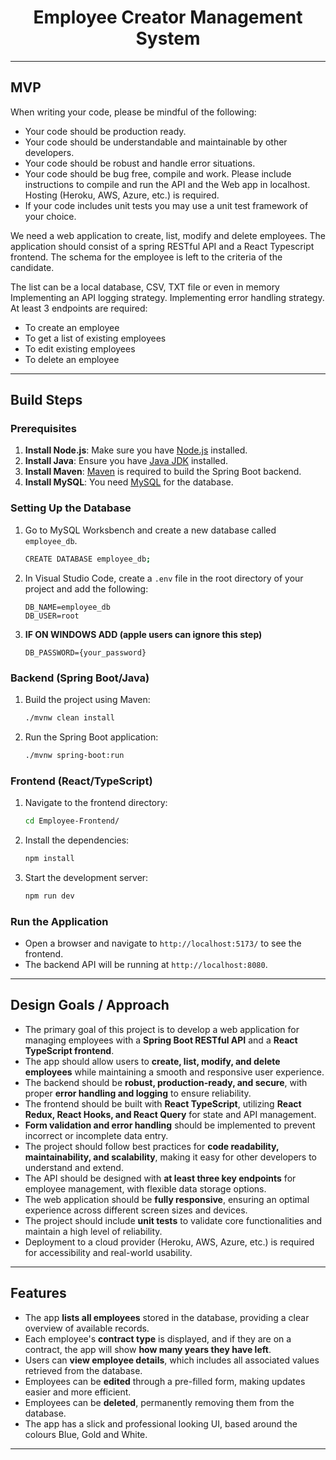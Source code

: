 <h1 align="center">Employee Creator Management System</h1>

---

## MVP

When writing your code, please be mindful of the following:

-   Your code should be production ready.
-   Your code should be understandable and maintainable by other developers.
-   Your code should be robust and handle error situations.
-   Your code should be bug free, compile and work. Please include instructions to compile and run the
    API and the Web app in localhost. Hosting (Heroku, AWS, Azure, etc.) is required.
-   If your code includes unit tests you may use a unit test framework of your choice.

We need a web application to create, list, modify and delete employees. The application should consist of a spring
RESTful API and a React Typescript frontend. The schema for
the employee is left to the criteria of the candidate.

The list can be a local database, CSV, TXT file or even in memory
Implementing an API logging strategy.
Implementing error handling strategy.
At least 3 endpoints are required:
-   To create an employee
-   To get a list of existing employees
-   To edit existing employees
-   To delete an employee

---

## Build Steps

### Prerequisites
1. **Install Node.js**: Make sure you have [Node.js](https://nodejs.org/) installed.
2. **Install Java**: Ensure you have [Java JDK](https://www.oracle.com/java/technologies/javase-jdk11-downloads.html) installed.
3. **Install Maven**: [Maven](https://maven.apache.org/install.html) is required to build the Spring Boot backend.
4. **Install MySQL**: You need [MySQL](https://dev.mysql.com/downloads/mysql/) for the database.

### Setting Up the Database
1. Go to MySQL Worksbench and create a new database called `employee_db`.
   ```bash
   CREATE DATABASE employee_db; 
   ```
2. In Visual Studio Code, create a `.env` file in the root directory of your project and add the following:
    ```plaintext
    DB_NAME=employee_db
    DB_USER=root
    ```
2. **IF ON WINDOWS ADD (apple users can ignore this step)**
    ```plaintext
    DB_PASSWORD={your_password}
    ```    

### Backend (Spring Boot/Java)
1. Build the project using Maven:
    ```bash
    ./mvnw clean install
    ```
2. Run the Spring Boot application:
    ```bash
    ./mvnw spring-boot:run
    ```

### Frontend (React/TypeScript)
1. Navigate to the frontend directory:
    ```bash
    cd Employee-Frontend/
    ```
2. Install the dependencies:
    ```bash
    npm install
    ```
3. Start the development server:
    ```bash
    npm run dev
    ```

### Run the Application
- Open a browser and navigate to `http://localhost:5173/` to see the frontend.
- The backend API will be running at `http://localhost:8080`.

---

## Design Goals / Approach

-   The primary goal of this project is to develop a web application for managing employees with a **Spring Boot RESTful API** and a **React TypeScript frontend**.  
-   The app should allow users to **create, list, modify, and delete employees** while maintaining a smooth and responsive user experience.  
-   The backend should be **robust, production-ready, and secure**, with proper **error handling and logging** to ensure reliability.  
-   The frontend should be built with **React TypeScript**, utilizing **React Redux, React Hooks, and React Query** for state and API management.  
-   **Form validation and error handling** should be implemented to prevent incorrect or incomplete data entry.  
-   The project should follow best practices for **code readability, maintainability, and scalability**, making it easy for other developers to understand and extend.  
-   The API should be designed with **at least three key endpoints** for employee management, with flexible data storage options.  
-   The web application should be **fully responsive**, ensuring an optimal experience across different screen sizes and devices.  
-   The project should include **unit tests** to validate core functionalities and maintain a high level of reliability.  
-   Deployment to a cloud provider (Heroku, AWS, Azure, etc.) is required for accessibility and real-world usability.  

---

## Features

-   The app **lists all employees** stored in the database, providing a clear overview of available records.  
-   Each employee's **contract type** is displayed, and if they are on a contract, the app will show **how many years they have left**.  
-   Users can **view employee details**, which includes all associated values retrieved from the database.  
-   Employees can be **edited** through a pre-filled form, making updates easier and more efficient.  
-   Employees can be **deleted**, permanently removing them from the database.
-   The app has a slick and professional looking UI, based around the colours Blue, Gold and White.

---
